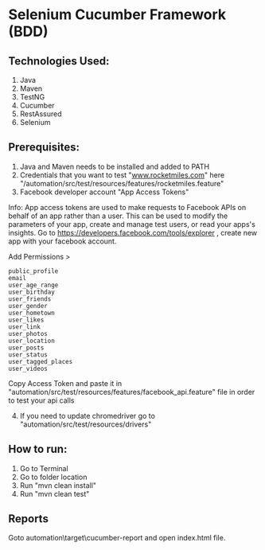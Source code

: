 Selenium Cucumber Framework (BDD)
===========================


Technologies Used:
-------------
1. Java
2. Maven
3. TestNG
4. Cucumber
5. RestAssured
6. Selenium

Prerequisites:
--------------
1. Java and Maven needs to be installed and added to PATH
2.  Credentials that you want to test "www.rocketmiles.com"  here "/automation/src/test/resources/features/rocketmiles.feature"
3.  Facebook developer account "App Access Tokens"

Info:  App access tokens are used to make requests to Facebook APIs on behalf of an app rather than a user. This can be used to modify the parameters of your app, create and manage test users, or read your apps's insights. Go to  https://developers.facebook.com/tools/explorer , create new app with your facebook account. 

Add Permissions >

    public_profile
    email
    user_age_range
    user_birthday
    user_friends
    user_gender
    user_hometown
    user_likes
    user_link
    user_photos
    user_location
    user_posts
    user_status
    user_tagged_places
    user_videos
 
 Copy Access Token and paste it in "automation/src/test/resources/features/facebook_api.feature" file in order to test your api calls
 
 4. If you need to update chromedriver go to  "automation/src/test/resources/drivers"

How to run:
-------------
1. Go to Terminal
2. Go to folder location
3. Run "mvn clean install"
4. Run "mvn clean test"


Reports
-------------

Goto automation\target\cucumber-report and open index.html file.





